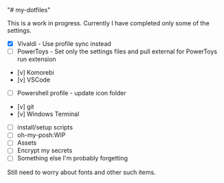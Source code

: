 "# my-dotfiles" 

This is a work in progress. Currently I have completed only some of the settings.

- [x] Vivaldi - Use profile sync instead
- [ ] PowerToys - Set only the settings files and pull external for PowerToys run extension
- [v] Komorebi
- [v] VSCode
- [ ] Powershell profile - update icon folder
- [v] git
- [v] Windows Terminal
- [ ] install/setup scripts
- [ ] oh-my-posh:WIP
- [ ] Assets
- [ ] Encrypt my secrets
- [ ] Something else I'm probably forgetting

Still need to worry about fonts and other such items.